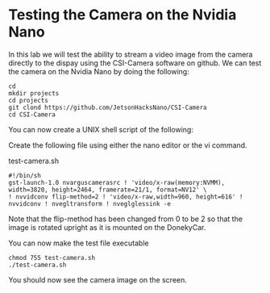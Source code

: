 # Testing the Camera on the Nvidia Nano

In this lab we will test the ability to stream a video image from the camera directly to the dispay using the CSI-Camera software on github.  We can test the camera on the Nvidia Nano by doing the following:

```
cd
mkdir projects
cd projects
git clond https://github.com/JetsonHacksNano/CSI-Camera
cd CSI-Camera
```
You can now create a UNIX shell script of the following:

Create the following file using either the nano editor or the vi command.

test-camera.sh
```
#!/bin/sh
gst-launch-1.0 nvarguscamerasrc ! 'video/x-raw(memory:NVMM), width=3820, height=2464, framerate=21/1, format=NV12' \
! nvvidconv flip-method=2 ! 'video/x-raw,width=960, height=616' ! nvvidconv ! nvegltransform ! nveglglessink -e
```

Note that the flip-method has been changed from 0 to be 2 so that the image is rotated upright as it is mounted on the DonekyCar.

You can now make the test file executable

```
chmod 755 test-camera.sh
./test-camera.sh
```

You should now see the camera image on the screen.
